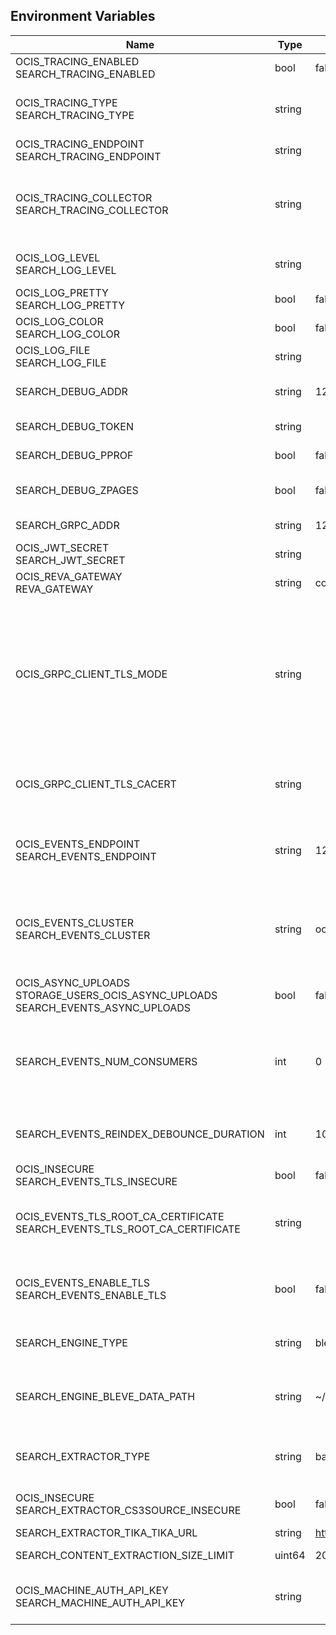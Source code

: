 ## Environment Variables

| Name | Type | Default Value | Description |
|------|------|---------------|-------------|
| OCIS_TRACING_ENABLED<br/>SEARCH_TRACING_ENABLED | bool | false | Activates tracing.|
| OCIS_TRACING_TYPE<br/>SEARCH_TRACING_TYPE | string |  | The type of tracing. Defaults to '', which is the same as 'jaeger'. Allowed tracing types are 'jaeger' and '' as of now.|
| OCIS_TRACING_ENDPOINT<br/>SEARCH_TRACING_ENDPOINT | string |  | The endpoint of the tracing agent.|
| OCIS_TRACING_COLLECTOR<br/>SEARCH_TRACING_COLLECTOR | string |  | The HTTP endpoint for sending spans directly to a collector, i.e. http://jaeger-collector:14268/api/traces. Only used if the tracing endpoint is unset.|
| OCIS_LOG_LEVEL<br/>SEARCH_LOG_LEVEL | string |  | The log level. Valid values are: "panic", "fatal", "error", "warn", "info", "debug", "trace".|
| OCIS_LOG_PRETTY<br/>SEARCH_LOG_PRETTY | bool | false | Activates pretty log output.|
| OCIS_LOG_COLOR<br/>SEARCH_LOG_COLOR | bool | false | Activates colorized log output.|
| OCIS_LOG_FILE<br/>SEARCH_LOG_FILE | string |  | The path to the log file. Activates logging to this file if set.|
| SEARCH_DEBUG_ADDR | string | 127.0.0.1:9224 | Bind address of the debug server, where metrics, health, config and debug endpoints will be exposed.|
| SEARCH_DEBUG_TOKEN | string |  | Token to secure the metrics endpoint.|
| SEARCH_DEBUG_PPROF | bool | false | Enables pprof, which can be used for profiling.|
| SEARCH_DEBUG_ZPAGES | bool | false | Enables zpages, which can be used for collecting and viewing in-memory traces.|
| SEARCH_GRPC_ADDR | string | 127.0.0.1:9220 | The bind address of the GRPC service.|
| OCIS_JWT_SECRET<br/>SEARCH_JWT_SECRET | string |  | The secret to mint and validate jwt tokens.|
| OCIS_REVA_GATEWAY<br/>REVA_GATEWAY | string | com.owncloud.api.gateway | The CS3 gateway endpoint.|
| OCIS_GRPC_CLIENT_TLS_MODE | string |  | TLS mode for grpc connection to the go-micro based grpc services. Possible values are 'off', 'insecure' and 'on'. 'off': disables transport security for the clients. 'insecure' allows using transport security, but disables certificate verification (to be used with the autogenerated self-signed certificates). 'on' enables transport security, including server certificate verification.|
| OCIS_GRPC_CLIENT_TLS_CACERT | string |  | Path/File name for the root CA certificate (in PEM format) used to validate TLS server certificates of the go-micro based grpc services.|
| OCIS_EVENTS_ENDPOINT<br/>SEARCH_EVENTS_ENDPOINT | string | 127.0.0.1:9233 | The address of the event system. The event system is the message queuing service. It is used as message broker for the microservice architecture.|
| OCIS_EVENTS_CLUSTER<br/>SEARCH_EVENTS_CLUSTER | string | ocis-cluster | The clusterID of the event system. The event system is the message queuing service. It is used as message broker for the microservice architecture. Mandatory when using NATS as event system.|
| OCIS_ASYNC_UPLOADS<br/>STORAGE_USERS_OCIS_ASYNC_UPLOADS<br/>SEARCH_EVENTS_ASYNC_UPLOADS | bool | false | Enable asynchronous file uploads.|
| SEARCH_EVENTS_NUM_CONSUMERS | int | 0 | The amount of concurrent event consumers to start. Event consumers are used for searching files. Multiple consumers increase parallelisation, but will also increase CPU and memory demands. The default value is 0.|
| SEARCH_EVENTS_REINDEX_DEBOUNCE_DURATION | int | 1000 | The duration in milliseconds the reindex debouncer waits before triggering a reindex of a space that was modified.|
| OCIS_INSECURE<br/>SEARCH_EVENTS_TLS_INSECURE | bool | false | Whether to verify the server TLS certificates.|
| OCIS_EVENTS_TLS_ROOT_CA_CERTIFICATE<br/>SEARCH_EVENTS_TLS_ROOT_CA_CERTIFICATE | string |  | The root CA certificate used to validate the server's TLS certificate. If provided SEARCH_EVENTS_TLS_INSECURE will be seen as false.|
| OCIS_EVENTS_ENABLE_TLS<br/>SEARCH_EVENTS_ENABLE_TLS | bool | false | Enable TLS for the connection to the events broker. The events broker is the ocis service which receives and delivers events between the services.|
| SEARCH_ENGINE_TYPE | string | bleve | Defines which search engine to use. Defaults to 'bleve'. Supported values are: 'bleve'.|
| SEARCH_ENGINE_BLEVE_DATA_PATH | string | ~/.ocis/search | The directory where the filesystem will store search data. If not defined, the root directory derives from $OCIS_BASE_DATA_PATH:/search.|
| SEARCH_EXTRACTOR_TYPE | string | basic | Defines the content extraction engine. Defaults to 'basic'. Supported values are: 'basic' and 'tika'.|
| OCIS_INSECURE<br/>SEARCH_EXTRACTOR_CS3SOURCE_INSECURE | bool | false | Ignore untrusted SSL certificates when connecting to the CS3 source.|
| SEARCH_EXTRACTOR_TIKA_TIKA_URL | string | http://127.0.0.1:9998 | URL of the tika server.|
| SEARCH_CONTENT_EXTRACTION_SIZE_LIMIT | uint64 | 20971520 | Maximum file size in bytes that is allowed for content extraction.|
| OCIS_MACHINE_AUTH_API_KEY<br/>SEARCH_MACHINE_AUTH_API_KEY | string |  | Machine auth API key used to validate internal requests necessary for the access to resources from other services.|